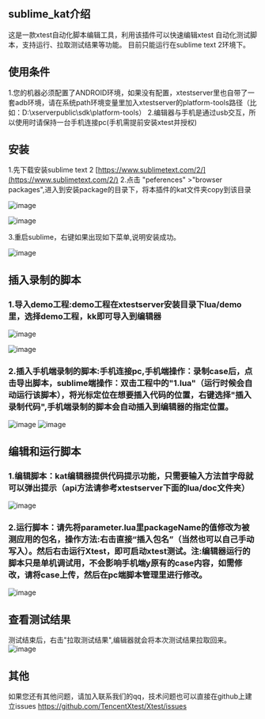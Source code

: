 
sublime_kat介绍
--------------------
这是一款xtest自动化脚本编辑工具，利用该插件可以快速编辑xtest 自动化测试脚本，支持运行、拉取测试结果等功能。
目前只能运行在sublime text 2环境下。

使用条件
------------------
1.您的机器必须配置了ANDROID环境，如果没有配置，xtestserver里也自带了一套adb环境，请在系统path环境变量里加入xtestserver的platform-tools路径（比如：D:\xserverpublic\sdk\platform-tools）
2.编辑器与手机是通过usb交互，所以使用时请保持一台手机连接pc(手机需提前安装xtest并授权)


安装
------------------
1.先下载安装sublime text 2 [https://www.sublimetext.com/2/](https://www.sublimetext.com/2/)
2.点击 "peferences" >"browser packages",进入到安装package的目录下，将本插件的kat文件夹copy到该目录

![image](https://github.com/TencentXtest/sublime_kat/raw/master/images/1.png)

![image](https://github.com/TencentXtest/sublime_kat/raw/master/images/2.png)

3.重启sublime，右键如果出现如下菜单,说明安装成功。

![image](https://github.com/TencentXtest/sublime_kat/raw/master/images/3.png)


插入录制的脚本
------------------------------
### 1.导入demo工程:demo工程在xtestserver安装目录下lua/demo里，选择demo工程，kk即可导入到编辑器

![image](https://github.com/TencentXtest/sublime_kat/raw/master/images/4.png)

![image](https://github.com/TencentXtest/sublime_kat/raw/master/images/5.png)

### 2.插入手机端录制的脚本:手机连接pc,手机端操作：录制case后，点击导出脚本，sublime端操作：双击工程中的"1.lua"（运行时候会自动运行该脚本），将光标定位在想要插入代码的位置，右键选择"插入录制代码",手机端录制的脚本会自动插入到编辑器的指定位置。

![image](https://github.com/TencentXtest/sublime_kat/raw/master/images/10.png)
![image](https://github.com/TencentXtest/sublime_kat/raw/master/images/6.png)



编辑和运行脚本
------------------------------
### 1.编辑脚本：kat编辑器提供代码提示功能，只需要输入方法首字母就可以弹出提示（api方法请参考xtestserver下面的lua/doc文件夹）
![image](https://github.com/TencentXtest/sublime_kat/raw/master/images/7.png)

### 2.运行脚本：请先将parameter.lua里packageName的值修改为被测应用的包名，操作方法:右击直接“插入包名”（当然也可以自己手动写入）。然后右击运行Xtest，即可启动xtest测试。注:编辑器运行的脚本只是单机调试用，不会影响手机端y原有的case内容，如需修改，请将case上传，然后在pc端脚本管理里进行修改。
![image](https://github.com/TencentXtest/sublime_kat/raw/master/images/8.png)


查看测试结果
------------------------------

测试结束后，右击"拉取测试结果",编辑器就会将本次测试结果拉取回来。
![image](https://github.com/TencentXtest/sublime_kat/raw/master/images/9.png)

其他
-----------------
如果您还有其他问题，请加入联系我们的qq，技术问题也可以直接在github上建立issues
https://github.com/TencentXtest/Xtest/issues













